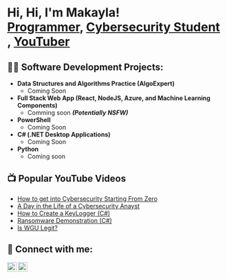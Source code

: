 <h1>Hi, Hi, I'm Makayla! <br/><a href="https://github.com/joshmadakor1">Programmer</a>, <a href="https://www.linkedin.com/in/makaylabarkleymb/"> Cybersecurity Student </a>, <a href="https://www.youtube.com/channel/UCj3Y6i7aJKC0s5crhPcd67g">YouTuber</a></h1>

<h2>👨‍💻 Software Development Projects:</h2>

- <b>Data Structures and Algorithms Practice (AlgoExpert)</b>
  - Coming Soon
- <b>Full Stack Web App (React, NodeJS, Azure, and Machine Learning Components)</b>
  - Comming soon  <b><i>(Potentially NSFW)</b></i>
- <b>PowerShell</b>
  - Coming Soon
- <b>C# (.NET Desktop Applications)</b>
  - Coming Soon
- <b>Python</b>
  - Coming soon

<h2>📺 Popular YouTube Videos</h2>

- [How to get into Cybersecurity Starting From Zero](https://www.youtube.com/watch?v=a83ASGn_V_s)
- [A Day in the Life of a Cybersecurity Anayst](https://www.youtube.com/watch?v=uHy3oM7NnoU)
- [How to Create a KeyLogger (C#)](https://www.youtube.com/watch?v=N-L9hklSlNk)
- [Ransomware Demonstration (C#)](https://www.youtube.com/watch?v=OfvdQeh79s0)
- [Is WGU Legit?](https://www.youtube.com/watch?v=E2MwRWxDBkA)

<h2> 🤳 Connect with me:</h2>

[<img align="left" alt="Makayla Barkley| YouTube" width="22px" src="https://www.youtube.com/@makayla.barkley/featured" />][youtube]
[<img align="left" alt="Makayla Barkley| LinkedIn" width="22px" src="https://www.linkedin.com/in/makaylabarkleymb/" />][linkedin]

[youtube]: https://www.youtube.com/@makayla.barkley
[linkedin]:https://www.linkedin.com/in/makaylabarkleymb

<!--
**joshmadakor1/joshmadakor1** is a ✨ _special_ ✨ repository because its `README.md` (this file) appears on your GitHub profile.

Here are some ideas to get you started:

- 🔭 I’m currently working on ...
- 🌱 I’m currently learning ...
- 👯 I’m looking to collaborate on ...
- 🤔 I’m looking for help with ...
- 💬 Ask me about ...
- 📫 How to reach me: ...
- 😄 Pronouns: ...
- ⚡ Fun fact: ...
-->
